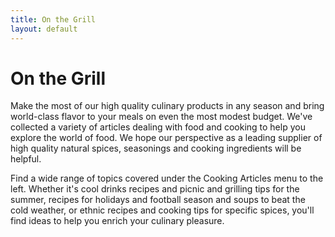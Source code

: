 ```yaml
---
title: On the Grill
layout: default
---
```

# On the Grill

Make the most of our high quality culinary products in any season and bring world-class flavor to your meals on even the most modest budget. We've collected a variety of articles dealing with food and cooking to help you explore the world of food. We hope our perspective as a leading supplier of high quality natural spices, seasonings and cooking ingredients will be helpful.

Find a wide range of topics covered under the Cooking Articles menu to the left. Whether it's cool drinks recipes and picnic and grilling tips for the summer, recipes for holidays and football season and soups to beat the cold weather, or ethnic recipes and cooking tips for specific spices, you'll find ideas to help you enrich your culinary pleasure.